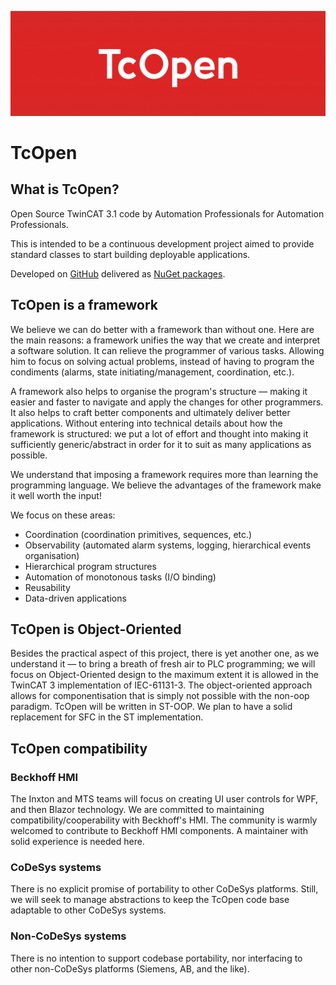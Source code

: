 ![TcOpen logo](./images/logo.png)

# TcOpen

## What is TcOpen?

Open Source TwinCAT 3.1 code by Automation Professionals for Automation Professionals.  

This is intended to be a continuous development project aimed to provide standard classes to start building deployable applications.

Developed on [GitHub](https://github.com/TcOpenGroup/TcOpen) delivered as [NuGet packages](https://www.nuget.org/packages?q=TcOpenGroup).

## TcOpen is a framework

We believe we can do better with a framework than without one. Here are the main reasons: a framework unifies the way that we create and interpret a software solution. It can relieve the programmer of various tasks. Allowing him to focus on solving actual problems, instead of having to program the condiments (alarms, state initiating/management, coordination, etc.).

A framework also helps to organise the program's structure — making it easier and faster to navigate and apply the changes for other programmers. It also helps to craft better components and ultimately deliver better applications. Without entering into technical details about how the framework is structured: we put a lot of effort and thought into making it sufficiently generic/abstract in order for it to suit as many applications as possible.

We understand that imposing a framework requires more than learning the programming language. We believe the advantages of the framework make it well worth the input!

We focus on these areas:

- Coordination (coordination primitives, sequences, etc.)
- Observability (automated alarm systems, logging, hierarchical events organisation)
- Hierarchical program structures
- Automation of monotonous tasks (I/O binding)
- Reusability
- Data-driven applications

## TcOpen is Object-Oriented

Besides the practical aspect of this project, there is yet another one, as we understand it — to bring a breath of fresh air to PLC programming; we will focus on Object-Oriented design to the maximum extent it is allowed in the TwinCAT 3 implementation of IEC-61131-3. The object-oriented approach allows for componentisation that is simply not possible with the non-oop paradigm.
TcOpen will be written in ST-OOP. We plan to have a solid replacement for SFC in the ST implementation.

## TcOpen compatibility

### Beckhoff HMI 

The Inxton and MTS teams will focus on creating UI user controls for WPF, and then Blazor technology. We are committed to maintaining compatibility/cooperability with Beckhoff's HMI. The community is warmly welcomed to contribute to Beckhoff HMI components. A maintainer with solid experience is needed here.

### CoDeSys systems

There is no explicit promise of portability to other CoDeSys platforms. Still, we will seek to manage abstractions to keep the TcOpen code base adaptable to other CoDeSys systems.

### Non-CoDeSys systems

There is no intention to support codebase portability, nor interfacing to other non-CoDeSys platforms (Siemens, AB, and the like).